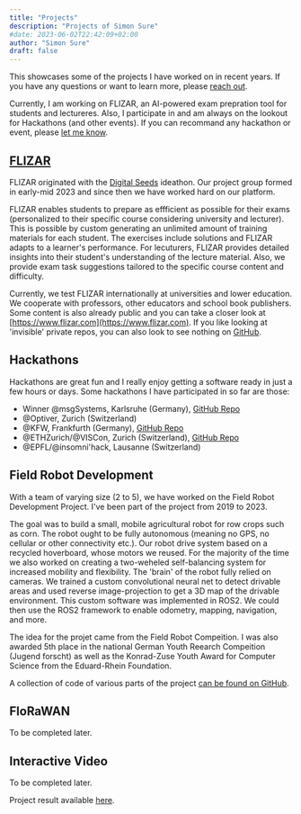 ```yaml
---
title: "Projects"
description: "Projects of Simon Sure"
#date: 2023-06-02T22:42:09+02:00
author: "Simon Sure"
draft: false
---
```


This showcases some of the projects I have worked on in recent years. If you have any questions or want to learn more, please [reach out](/contact).

Currently, I am working on FLIZAR, an AI-powered exam prepration tool for students and lectureres. Also, I participate in and am always on the lookout for Hackathons (and other events). If you can recommand any hackathon or event, please [let me know](/contact).

## [FLIZAR](https://www.flizar.com)
FLIZAR originated with the [Digital Seeds](https://digitalseeds.de) ideathon. Our project group formed in early-mid 2023 and since then we have worked hard on our platform.

FLIZAR enables students to prepare as effficient as possible for their exams (personalized to their specific course considering university and lecturer). This is possible by custom generating an unlimited amount of training materials for each student. The exercises include solutions and FLIZAR adapts to a learner's performance.
For lecuturers, FLIZAR provides detailed insights into their student's understanding of the lecture material. Also, we provide exam task suggestions tailored to the specific course content and difficulty.

Currently, we test FLIZAR internationally at universities and lower education. We cooperate with professors, other educators and school book publishers. Some content is also already public and you can take a closer look at [https://www.flizar.com](https://www.flizar.com).
If you like looking at 'invisible' private repos, you can also look to see nothing on [GitHub](https://github.com/FLIZAR-AI).

## Hackathons
Hackathons are great fun and I really enjoy getting a software ready in just a few hours or days. Some hackathons I have participated in so far are those:
- Winner @msgSystems, Karlsruhe (Germany), [GitHub Repo](https://github.com/codeandcreate2023/navigo)
- @Optiver, Zurich (Switzerland)
- @KFW, Frankfurth (Germany), [GitHub Repo](https://github.com/kfw-devops-cloudburst/kfw-devops-cloudburst)
- @ETHZurich/@VISCon, Zurich (Switzerland), [GitHub Repo](https://github.com/probstlukas/viscon_hackathon_2022)
- @EPFL/@insomni'hack, Lausanne (Switzerland)

## Field Robot Development
With a team of varying size (2 to 5), we have worked on the Field Robot Development Project. I've been part of the project from 2019 to 2023.

The goal was to build a small, mobile agricultural robot for row crops such as corn. The robot ought to be fully autonomous (meaning no GPS, no cellular or other connectivity etc.). Our robot drive system based on a recycled hoverboard, whose motors we reused. For the majority of the time we also worked on creating a two-weheled self-balancing system for increased mobility and flexibility.  The 'brain' of the robot fully relied on cameras. We trained a custom convolutional neural net to detect drivable areas and used reverse image-projection to get a 3D map of the drivable environment. This custom software was implemented in ROS2. We could then use the ROS2 framework to enable odometry, mapping, navigation, and more.

The idea for the projet came from the Field Robot Compeition. I was also awarded 5th place in the national German Youth Reearch Compeition (Jugend forscht) as well as the Konrad-Zuse Youth Award for Computer Science from the Eduard-Rhein Foundation.

A collection of code of various parts of the project [can be found on GitHub](https://github.com/orgs/fieldrobot/repositories).

## FloRaWAN
To be completed later.

## Interactive Video
To be completed later.

Project result available [here](https://video.eko.com/v/Vlv8LD/embed).